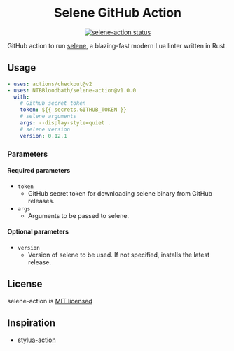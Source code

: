 <div align="center">
  <h1>Selene GitHub Action</h1>

  <a href="https://github.com/NTBBloodbath/selene-action/actions"><img alt="selene-action status" src="https://github.com/NTBBloodbath/selene-action/workflows/build-test/badge.svg"></a>
</div>

GitHub action to run [selene](https://github.com/Kampfkarren/selene), a
blazing-fast modern Lua linter written in Rust.

## Usage

```yaml
- uses: actions/checkout@v2
- uses: NTBBloodbath/selene-action@v1.0.0
  with:
    # Github secret token
    token: ${{ secrets.GITHUB_TOKEN }}
    # selene arguments
    args: --display-style=quiet .
    # selene version
    version: 0.12.1
```

### Parameters

#### Required parameters

  - `token`
    - GitHub secret token for downloading selene binary from GitHub releases.
  - `args`
    - Arguments to be passed to selene.

#### Optional parameters

- `version`
  - Version of selene to be used. If not specified, installs the latest release.

## License

selene-action is [MIT licensed](./LICENSE)

## Inspiration

- [stylua-action](https://github.com/JohnnyMorganz/stylua-action)
